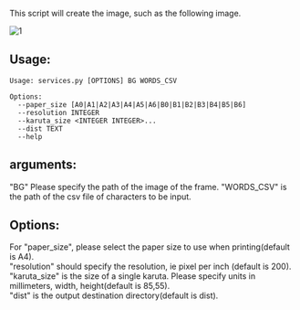 This script will create the image, such as the following image.

![1](https://cloud.githubusercontent.com/assets/2044262/20872693/e1c3a718-bae3-11e6-820d-c187f8bd90c2.png)


## Usage:
```
Usage: services.py [OPTIONS] BG WORDS_CSV

Options:
  --paper_size [A0|A1|A2|A3|A4|A5|A6|B0|B1|B2|B3|B4|B5|B6]
  --resolution INTEGER
  --karuta_size <INTEGER INTEGER>...
  --dist TEXT
  --help 
```

## arguments:
"BG" Please specify the path of the image of the frame.
"WORDS_CSV" is the path of the csv file of characters to be input.

## Options:
For "paper_size", please select the paper size to use when printing(default is A4).  
"resolution" should specify the resolution, ie pixel per inch (default is 200).  
"karuta_size" is the size of a single karuta. Please specify units in millimeters, width, height(default is 85,55).  
"dist" is the output destination directory(default is dist).
